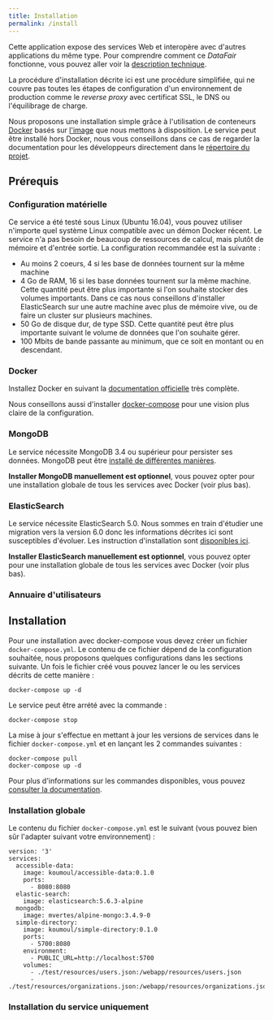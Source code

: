 ```yaml
---
title: Installation
permalink: /install
---
```


Cette application expose des services Web et interopère avec d'autres applications du même type. Pour comprendre comment ce *DataFair* fonctionne, vous pouvez aller voir la [description technique](technical-overview.md).

La procédure d'installation décrite ici est une procédure simplifiée, qui ne couvre pas toutes les étapes de configuration d'un environnement de production comme le *reverse proxy* avec certificat SSL, le DNS ou l'équilibrage de charge.

Nous proposons une installation simple grâce à l'utilisation de conteneurs [Docker](https://docker.com) basés sur [l'image](https://hub.docker.com/r/koumoul/accessible-data/) que nous mettons à disposition. Le service peut être installé hors Docker, nous vous conseillons dans ce cas de regarder la documentation pour les développeurs directement dans le [répertoire du projet](https://github.com/koumoul-dev/accessible-data).


## Prérequis

### Configuration matérielle

Ce service a été testé sous Linux (Ubuntu 16.04), vous pouvez utiliser n'importe quel système Linux compatible avec un démon Docker récent. Le service n'a pas besoin de beaucoup de ressources de calcul, mais plutôt de mémoire et d'entrée sortie. La configuration recommandée est la suivante :

 * Au moins 2 coeurs, 4 si les base de données tournent sur la même machine
 * 4 Go de RAM, 16 si les base données tournent sur la même machine. Cette quantité peut être plus importante si l'on souhaite stocker des volumes importants. Dans ce cas nous conseillons d'installer ElasticSearch sur une autre machine avec plus de mémoire vive, ou de faire un cluster sur plusieurs machines.
 * 50 Go de disque dur, de type SSD. Cette quantité peut être plus importante suivant le volume de données que l'on souhaite gérer.
 * 100 Mbits de bande passante au minimum, que ce soit en montant ou en descendant.

### Docker

Installez Docker en suivant la [documentation officielle](https://docs.docker.com/engine/installation/) très complète.

Nous conseillons aussi d'installer [docker-compose](https://docs.docker.com/compose/install/) pour une vision plus claire de la configuration.

### MongoDB

Le service nécessite MongoDB 3.4 ou supérieur pour persister ses données. MongoDB peut être [installé de différentes manières](https://docs.mongodb.com/v3.4/installation/).

**Installer MongoDB manuellement est optionnel**, vous pouvez opter pour une installation globale de tous les services avec Docker (voir plus bas).

### ElasticSearch

Le service nécessite ElasticSearch 5.0. Nous sommes en train d'étudier une migration vers la version 6.0 donc les informations décrites ici sont susceptibles d'évoluer. Les instruction d'installation sont [disponibles ici](https://www.elastic.co/guide/en/elasticsearch/reference/5.0/install-elasticsearch.html).

**Installer ElasticSearch manuellement est optionnel**, vous pouvez opter pour une installation globale de tous les services avec Docker (voir plus bas).

### Annuaire d'utilisateurs

## Installation

Pour une installation avec docker-compose vous devez créer un fichier `docker-compose.yml`. Le contenu de ce fichier dépend de la configuration souhaitée, nous proposons quelques configurations dans les sections suivante. Un fois le fichier créé vous pouvez lancer le ou les services décrits de cette manière :

```
docker-compose up -d
```

Le service peut être arrété avec la commande :

```
docker-compose stop
```

La mise à jour s'effectue en mettant à jour les versions de services dans le fichier `docker-compose.yml` et en lançant les 2 commandes suivantes :

```
docker-compose pull
docker-compose up -d
```

Pour plus d'informations sur les commandes disponibles, vous pouvez [consulter la documentation](https://docs.docker.com/compose/).

### Installation globale

Le contenu du fichier `docker-compose.yml` est le suivant (vous pouvez bien sûr l'adapter suivant votre environnement) :

```
version: '3'
services:
  accessible-data:
    image: koumoul/accessible-data:0.1.0
    ports:
      - 8080:8080
  elastic-search:
    image: elasticsearch:5.6.3-alpine
  mongodb:
    image: mvertes/alpine-mongo:3.4.9-0
  simple-directory:
    image: koumoul/simple-directory:0.1.0
    ports:
      - 5700:8080
    environment:
      - PUBLIC_URL=http://localhost:5700
    volumes:
      - ./test/resources/users.json:/webapp/resources/users.json
      - ./test/resources/organizations.json:/webapp/resources/organizations.json
```


### Installation du service uniquement
